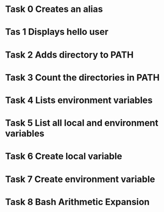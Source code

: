 # Task 0 Creates an alias
# Tas 1 Displays hello user
# Task 2 Adds directory to PATH
# Task 3 Count the directories in PATH
# Task 4 Lists environment variables
# Task 5 List all local and environment variables
# Task 6 Create local variable
# Task 7 Create environment variable
# Task 8 Bash Arithmetic Expansion
